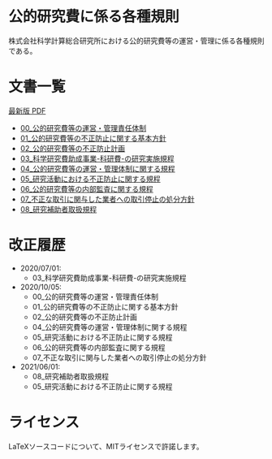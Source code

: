 # 公的研究費に係る各種規則
株式会社科学計算総合研究所における公的研究費等の運営・管理に係る各種規則である。

# 文書一覧
[最新版 PDF](https://ricos.pages.ritc.jp/rules_research/)
- [00_公的研究費等の運営・管理責任体制](./src/00_公的研究費等の運営・管理責任体制.tex)
- [01_公的研究費等の不正防止に関する基本方針](./src/01_公的研究費等の不正防止に関する基本方針.tex)
- [02_公的研究費等の不正防止計画](./src/02_公的研究費等の不正防止計画.tex)
- [03_科学研究費助成事業-科研費-の研究実施規程](./src/03_科学研究費助成事業-科研費-の研究実施規程.tex)
- [04_公的研究費等の運営・管理体制に関する規程](./src/04_公的研究費等の運営・管理体制に関する規程.tex)
- [05_研究活動における不正防止に関する規程](./src/05_研究活動における不正防止に関する規程.tex)
- [06_公的研究費等の内部監査に関する規程](./src/06_公的研究費等の内部監査に関する規程.tex)
- [07_不正な取引に関与した業者への取引停止の処分方針](./src/07_不正な取引に関与した業者への取引停止の処分方針.tex)
- [08_研究補助者取扱規程](./src/08_研究補助者取扱規程.tex)

# 改正履歴
- 2020/07/01:
  - 03_科学研究費助成事業-科研費-の研究実施規程
- 2020/10/05:
  - 00_公的研究費等の運営・管理責任体制
  - 01_公的研究費等の不正防止に関する基本方針
  - 02_公的研究費等の不正防止計画
  - 04_公的研究費等の運営・管理体制に関する規程
  - 05_研究活動における不正防止に関する規程
  - 06_公的研究費等の内部監査に関する規程
  - 07_不正な取引に関与した業者への取引停止の処分方針
- 2021/06/01:
  - 08_研究補助者取扱規程
  - 05_研究活動における不正防止に関する規程

# ライセンス
LaTeXソースコードについて、MITライセンスで許諾します。

